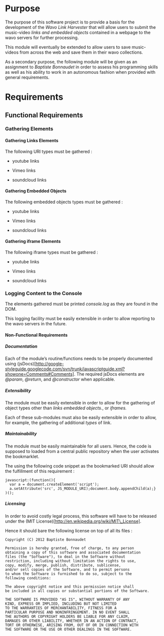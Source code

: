 # Purpose

The purpose of this software project is to provide a basis for the
development of the *Wavo Link Harvester* that will allow users to submit
the music-video *links and* *embedded objects* contained in a webpage to
the wavo servers for further processing.

This module will eventually be extended to allow users to save
music-videos from across the web and save them in their wavo
collections.

As a secondary purpose, the following module will be given as an
assignment to *Baptiste Bonnaudet* in
order to assess his programming skills as well as his ability to work in
an autonomous fashion when provided with general requirements.

# Requirements

## Functional Requirements

### Gathering Elements

#### Gathering Links Elements

The following URI types must be gathered :

-   youtube links

-   Vimeo links

-   soundcloud links

#### Gathering Embedded Objects

The following embedded objects types must be gathered :

-   youtube links

-   Vimeo links

-   soundcloud links

#### Gathering iframe Elements

The following iframe types must be gathered :

-   youtube links

-   Vimeo links

-   soundcloud links

### Logging Content to the Console

The elements gathered must be printed *console.log* as they are found in
the DOM.

This logging facility must be easily extensible in order to allow
reporting to the wavo servers in the future.

#### Non-Functional Requirements

##### Documentation

Each of the module’s routine/functions needs to be properly documented
using (jsDocs)[http://google-styleguide.googlecode.com/svn/trunk/javascriptguide.xml?showone=Comments#Comments]. The required jsDocs elements are *@param*, *@return*,
and *@constructor* when applicable.

##### Extensibility

The module must be easily extensible in order to allow for the gathering
of object types other than *links* *embedded objects*., or *iframes.*

Each of these sub-modules must also be easily extensible in order to
allow, for example, the gathering of additional *types* of link.

##### Maintainability

The module must be easily maintainable for all users. Hence, the code is
supposed to loaded from a central public repository when the user
activates the bookmarklet.

The using the following code snippet as the bookmarked URI should allow
the fulfillment of this requirement :

    javascript:(function(){
      var a = document.createElement('script');
      a.setAttribute('src', JS_MODULE_URI);document.body.appendChild(a);}
    )();

##### Licensing

In order to avoid costly legal process, this software will have to be
released under the (MIT License)[http://en.wikipedia.org/wiki/MIT\_License].

Hence it should bare the following license on top of all its files :

    Copyright (C) 2012 Baptiste Bonnaudet

    Permission is hereby granted, free of charge, to any person
    obtaining a copy of this software and associated documentation
    files (the "Software"), to deal in the Software without 
    restriction, including without limitation the rights to use,
    copy, modify, merge, publish, distribute, sublicense, 
    and/or sell copies of the Software, and to permit persons
    to whom the Software is furnished to do so, subject to the 
    following conditions:

    The above copyright notice and this permission notice shall
    be included in all copies or substantial portions of the Software.

    THE SOFTWARE IS PROVIDED "AS IS", WITHOUT WARRANTY OF ANY 
    KIND, EXPRESS OR IMPLIED, INCLUDING BUT NOT LIMITED
    TO THE WARRANTIES OF MERCHANTABILITY, FITNESS FOR A
    PARTICULAR PURPOSE AND NONINFRINGEMENT. IN NO EVENT SHALL
    THE AUTHORS OR COPYRIGHT HOLDERS BE LIABLE FOR ANY CLAIM,
    DAMAGES OR OTHER LIABILITY, WHETHER IN AN ACTION OF CONTRACT,
    TORT OR OTHERWISE, ARISING FROM, OUT OF OR IN CONNECTION WITH
    THE SOFTWARE OR THE USE OR OTHER DEALINGS IN THE SOFTWARE.
